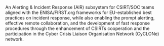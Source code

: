 An Alerting & Incident Response (AIR) subsystem for CSIRT/SOC teams aligned with the ENISA/FIRST.org frameworks for EU-established best practices on incident response, while also enabling the prompt alerting, effective remote collaboration, and the development of fast response procedures through the enhancement of CSIRTs cooperation and the participation in the Cyber Crisis Liaison Organisation Network (CyCLONe) network.